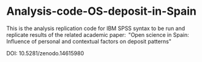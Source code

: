 # Analysis-code-OS-deposit-in-Spain
This is the analysis replication code for IBM SPSS syntax to be run and replicate results of the related academic paper:  "Open science in Spain: Influence of personal and contextual factors on deposit patterns"

DOI: 10.5281/zenodo.14615980
